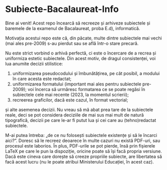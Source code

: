 # Subiecte-Bacalaureat-Info
Bine ai venit! Acest repo încearcă să recreeze și arhiveze subiectele și baremele de la examenul de Bacalaureat, proba E.d), informatică. 

Motivația acestui repo este că, din păcate, multe dintre subiectele mai vechi (mai ales pre-2009) s-au pierdut sau se află într-o stare precară. 

Nu este strict vorbind o arhivă perfectă, ci este o încercare de a recrea și uniformiza estetic subiectele. Din acest motiv, de dragul consistenței, voi lua anumite decizii stilistice:
1. uniformizarea pseudocodului și îmbunătățirea, pe cât posibil, a modului în care acesta este redactat;
2. uniformizarea formatului (important mai ales pentru subiectele pre-2009); voi încerca să urmăresc formatarea ce se poate regăsi în subiectele cele mai recente (2023, la momentul scrierii);
3. recreerea graficilor, dacă este cazul, în format vectorial;

și alte asemenea decizii. Nu vreau să mă abat prea tare de la subiectele reale, deci se pot considera deciziile de mai sus mai mult de natură tipografică, decizii pe care le-ar fi putut lua și cei care au (tehno)redactat subiectele.

M-ai putea întreba: „de ce nu folosești subiectele existențe și să le încarci aici?”. Doresc să le recreez deoarece în multe cazuri nu există PDF-uri, sau procesul este laborios. În plus, PDF-urile se pot pierde, însă prin fișierele LaTeX pe care le pun la dispoziție, oricine poate să își facă propria versiune. Dacă este cineva care dorește să creeze propriile subiecte, are libertatea să facă acest lucru (nu le poate atribui Ministerului Educației, în acest caz). 

